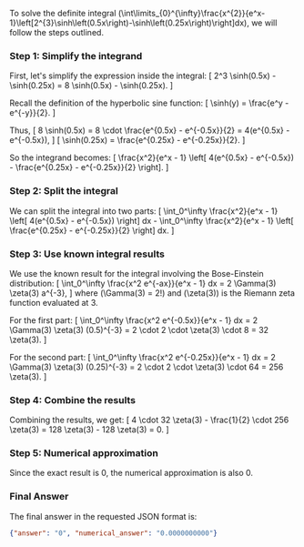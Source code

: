To solve the definite integral \(\int\limits_{0}^{\infty}\frac{x^{2}}{e^x-1}\left[2^{3}\sinh\left(0.5x\right)-\sinh\left(0.25x\right)\right]dx\), we will follow the steps outlined.

### Step 1: Simplify the integrand

First, let's simplify the expression inside the integral:
\[ 2^3 \sinh(0.5x) - \sinh(0.25x) = 8 \sinh(0.5x) - \sinh(0.25x). \]

Recall the definition of the hyperbolic sine function:
\[ \sinh(y) = \frac{e^y - e^{-y}}{2}. \]

Thus,
\[ 8 \sinh(0.5x) = 8 \cdot \frac{e^{0.5x} - e^{-0.5x}}{2} = 4(e^{0.5x} - e^{-0.5x}), \]
\[ \sinh(0.25x) = \frac{e^{0.25x} - e^{-0.25x}}{2}. \]

So the integrand becomes:
\[ \frac{x^2}{e^x - 1} \left[ 4(e^{0.5x} - e^{-0.5x}) - \frac{e^{0.25x} - e^{-0.25x}}{2} \right]. \]

### Step 2: Split the integral

We can split the integral into two parts:
\[ \int_0^\infty \frac{x^2}{e^x - 1} \left[ 4(e^{0.5x} - e^{-0.5x}) \right] dx - \int_0^\infty \frac{x^2}{e^x - 1} \left[ \frac{e^{0.25x} - e^{-0.25x}}{2} \right] dx. \]

### Step 3: Use known integral results

We use the known result for the integral involving the Bose-Einstein distribution:
\[ \int_0^\infty \frac{x^2 e^{-ax}}{e^x - 1} dx = 2 \Gamma(3) \zeta(3) a^{-3}, \]
where \(\Gamma(3) = 2!\) and \(\zeta(3)\) is the Riemann zeta function evaluated at 3.

For the first part:
\[ \int_0^\infty \frac{x^2 e^{-0.5x}}{e^x - 1} dx = 2 \Gamma(3) \zeta(3) (0.5)^{-3} = 2 \cdot 2 \cdot \zeta(3) \cdot 8 = 32 \zeta(3). \]

For the second part:
\[ \int_0^\infty \frac{x^2 e^{-0.25x}}{e^x - 1} dx = 2 \Gamma(3) \zeta(3) (0.25)^{-3} = 2 \cdot 2 \cdot \zeta(3) \cdot 64 = 256 \zeta(3). \]

### Step 4: Combine the results

Combining the results, we get:
\[ 4 \cdot 32 \zeta(3) - \frac{1}{2} \cdot 256 \zeta(3) = 128 \zeta(3) - 128 \zeta(3) = 0. \]

### Step 5: Numerical approximation

Since the exact result is 0, the numerical approximation is also 0.

### Final Answer

The final answer in the requested JSON format is:
```json
{"answer": "0", "numerical_answer": "0.0000000000"}
```